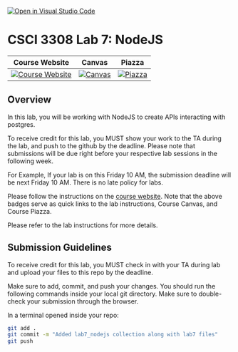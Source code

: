 [![Open in Visual Studio Code](https://classroom.github.com/assets/open-in-vscode-c66648af7eb3fe8bc4f294546bfd86ef473780cde1dea487d3c4ff354943c9ae.svg)](https://classroom.github.com/online_ide?assignment_repo_id=10426615&assignment_repo_type=AssignmentRepo)
# CSCI 3308 Lab 7: NodeJS

|                                                Course Website                                                 |                                                   Canvas                                                    |                                              Piazza                                               |
| :-----------------------------------------------------------------------------------------------------------: | :---------------------------------------------------------------------------------------------------------: | :-----------------------------------------------------------------------------------------------: |
| [![Course Website](https://img.shields.io/badge/Labs-Lab7-0A4D99)](https://cuboulder-csci3308.pages.dev/docs/labs/lab7) | [![Canvas](https://img.shields.io/badge/Canvas-CSCI3308-CFB87C)](https://canvas.colorado.edu/courses/92232) | [![Piazza](https://img.shields.io/badge/-Piazza-3e7aab)](https://piazza.com/class/ld0j3b0tyko2rk) |

## Overview

In this lab, you will be working with NodeJS to create APIs interacting with postgres. 

To receive credit for this lab, you MUST show your work to the TA during the lab, and push to the github by the deadline. Please note that submissions will be due right before your respective lab sessions in the following week. 

For Example, If your lab is on this Friday 10 AM, the submission deadline will be next Friday 10 AM. There is no late policy for labs.

Please follow the instructions on the [course website](https://cuboulder-csci3308.pages.dev/docs/labs/lab7). Note that the above badges serve as quick links to the lab instructions, Course Canvas, and Course Piazza.


Please refer to the lab instructions for more details.

## Submission Guidelines

To receive credit for this lab, you MUST check in with your TA during lab and upload your files to this repo by the deadline.

Make sure to add, commit, and push your changes. You should run the following commands inside your local git directory. Make sure to double-check your submission through the browser.

In a terminal opened inside your repo:

```bash
git add .
git commit -m "Added lab7_nodejs collection along with lab7 files"
git push
```
